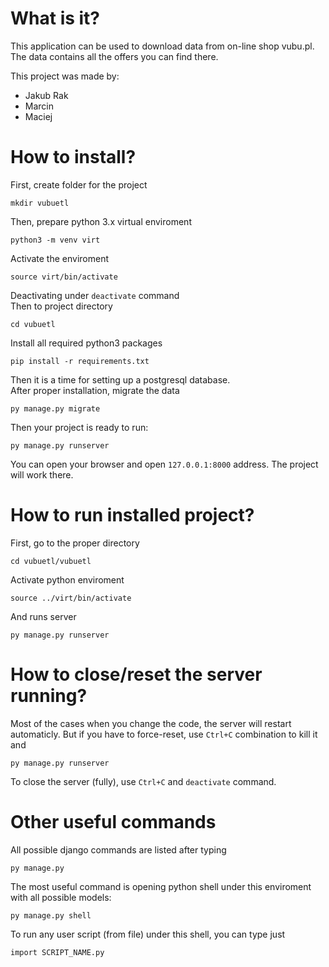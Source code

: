 # What is it?

This application can be used to download data from on-line shop vubu.pl.
The data contains all the offers you can find there.

This project was made by:  
* Jakub Rak
* Marcin 
* Maciej

# How to install?

First, create folder for the project

    mkdir vubuetl

Then, prepare python 3.x virtual enviroment

    python3 -m venv virt

Activate the enviroment

    source virt/bin/activate

Deactivating under `deactivate` command  
Then to project directory

    cd vubuetl

Install all required python3 packages

    pip install -r requirements.txt

Then it is a time for setting up a postgresql database.  
After proper installation, migrate the data

    py manage.py migrate

Then your project is ready to run:

    py manage.py runserver

You can open your browser and open `127.0.0.1:8000` address. The project will work there.

# How to run installed project?

First, go to the proper directory

    cd vubuetl/vubuetl

Activate python enviroment

    source ../virt/bin/activate

And runs server

    py manage.py runserver

# How to close/reset the server running?

Most of the cases when you change the code, the server will restart automaticly.
But if you have to force-reset, use `Ctrl+C` combination to kill it and

    py manage.py runserver

To close the server (fully), use `Ctrl+C` and `deactivate` command.

# Other useful commands

All possible django commands are listed after typing

    py manage.py

The most useful command is opening python shell under this enviroment with all possible models:

    py manage.py shell

To run any user script (from file) under this shell, you can type just

    import SCRIPT_NAME.py

